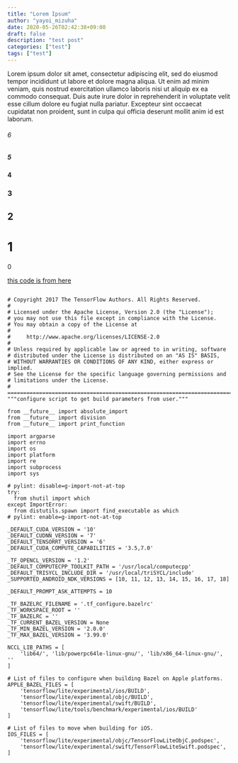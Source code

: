```yaml
---
title: "Lorem Ipsum"
author: "yayoi_mizuha"
date: 2020-05-26T02:42:38+09:00
draft: false
description: "test post"
categories: ["test"]
tags: ["test"]
---
```


Lorem ipsum dolor sit amet, consectetur adipiscing elit, sed do eiusmod tempor incididunt ut labore et dolore magna aliqua. Ut enim ad minim veniam, quis nostrud exercitation ullamco laboris nisi ut aliquip ex ea commodo consequat. Duis aute irure dolor in reprehenderit in voluptate velit esse cillum dolore eu fugiat nulla pariatur. Excepteur sint occaecat cupidatat non proident, sunt in culpa qui officia deserunt mollit anim id est laborum.


###### 6
##### 5
#### 4
### 3
## 2
# 1
0

[this code is from here](https://github.com/ROCmSoftwarePlatform/tensorflow-upstream/blob/develop-upstream/configure.py)
```

# Copyright 2017 The TensorFlow Authors. All Rights Reserved.
#
# Licensed under the Apache License, Version 2.0 (the "License");
# you may not use this file except in compliance with the License.
# You may obtain a copy of the License at
#
#     http://www.apache.org/licenses/LICENSE-2.0
#
# Unless required by applicable law or agreed to in writing, software
# distributed under the License is distributed on an "AS IS" BASIS,
# WITHOUT WARRANTIES OR CONDITIONS OF ANY KIND, either express or implied.
# See the License for the specific language governing permissions and
# limitations under the License.
# ==============================================================================
"""configure script to get build parameters from user."""

from __future__ import absolute_import
from __future__ import division
from __future__ import print_function

import argparse
import errno
import os
import platform
import re
import subprocess
import sys

# pylint: disable=g-import-not-at-top
try:
  from shutil import which
except ImportError:
  from distutils.spawn import find_executable as which
# pylint: enable=g-import-not-at-top

_DEFAULT_CUDA_VERSION = '10'
_DEFAULT_CUDNN_VERSION = '7'
_DEFAULT_TENSORRT_VERSION = '6'
_DEFAULT_CUDA_COMPUTE_CAPABILITIES = '3.5,7.0'

_TF_OPENCL_VERSION = '1.2'
_DEFAULT_COMPUTECPP_TOOLKIT_PATH = '/usr/local/computecpp'
_DEFAULT_TRISYCL_INCLUDE_DIR = '/usr/local/triSYCL/include'
_SUPPORTED_ANDROID_NDK_VERSIONS = [10, 11, 12, 13, 14, 15, 16, 17, 18]

_DEFAULT_PROMPT_ASK_ATTEMPTS = 10

_TF_BAZELRC_FILENAME = '.tf_configure.bazelrc'
_TF_WORKSPACE_ROOT = ''
_TF_BAZELRC = ''
_TF_CURRENT_BAZEL_VERSION = None
_TF_MIN_BAZEL_VERSION = '2.0.0'
_TF_MAX_BAZEL_VERSION = '3.99.0'

NCCL_LIB_PATHS = [
    'lib64/', 'lib/powerpc64le-linux-gnu/', 'lib/x86_64-linux-gnu/', ''
]

# List of files to configure when building Bazel on Apple platforms.
APPLE_BAZEL_FILES = [
    'tensorflow/lite/experimental/ios/BUILD',
    'tensorflow/lite/experimental/objc/BUILD',
    'tensorflow/lite/experimental/swift/BUILD',
    'tensorflow/lite/tools/benchmark/experimental/ios/BUILD'
]

# List of files to move when building for iOS.
IOS_FILES = [
    'tensorflow/lite/experimental/objc/TensorFlowLiteObjC.podspec',
    'tensorflow/lite/experimental/swift/TensorFlowLiteSwift.podspec',
]



```